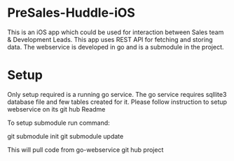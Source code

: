 # PreSales-Huddle-iOS
This is an iOS app which could be used for interaction between Sales team & Development
Leads. This app uses REST API for fetching and storing data.
The webservice is developed in go and is a submodule in the project.

# Setup
Only setup required is a running go service.
The go service requires sqllite3 database file and few tables created for it.
Please follow instruction to setup webservice on its git hub Readme

To setup submodule run command:

git submodule init
git submodule update

This will pull code from go-webservice git hub project